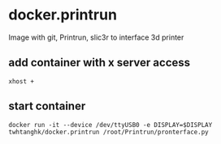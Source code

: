 # docker.printrun
Image with git, Printrun, slic3r to interface 3d printer

## add container with x server access
```
xhost +
```

## start container
```
docker run -it --device /dev/ttyUSB0 -e DISPLAY=$DISPLAY twhtanghk/docker.printrun /root/Printrun/pronterface.py 
```